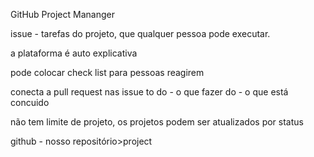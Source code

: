 GitHub Project Mananger

issue - tarefas do projeto, que qualquer pessoa pode executar. 

a plataforma é auto explicativa

pode colocar check list para pessoas  reagirem

conecta a pull request nas issue 
to do - o que fazer 
do - o que está concuido 

não tem limite de projeto, os projetos podem ser atualizados por status

github - nosso repositório>project